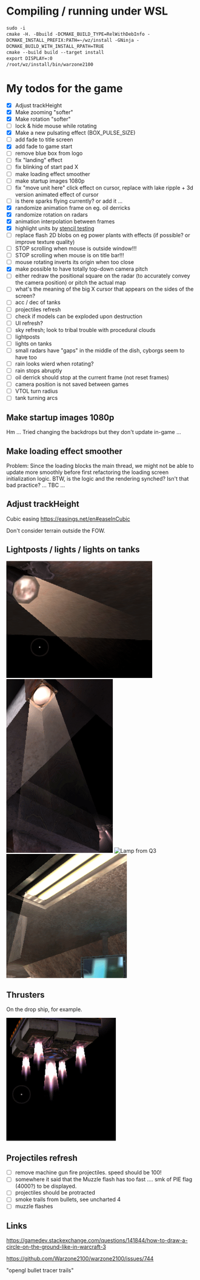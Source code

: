 Compiling / running under WSL
=====

    sudo -i
    cmake -H. -Bbuild -DCMAKE_BUILD_TYPE=RelWithDebInfo -DCMAKE_INSTALL_PREFIX:PATH=~/wz/install -GNinja -DCMAKE_BUILD_WITH_INSTALL_RPATH=TRUE
    cmake --build build --target install
    export DISPLAY=:0
    /root/wz/install/bin/warzone2100

My todos for the game
=====================

* [x] Adjust trackHeight
* [x] Make zooming "softer"
* [x] Make rotation "softer"
* [ ] lock & hide mouse while rotating
* [x] Make a new pulsating effect (BOX_PULSE_SIZE)
* [ ] add fade to title screen
* [x] add fade to game start
* [ ] remove blue box from logo
* [ ] fix "landing" effect
* [ ] fix blinking of start pad X
* [ ] make loading effect smoother
* [ ] make startup images 1080p
* [ ] fix "move unit here" click effect on cursor, replace with lake ripple + 3d version animated effect of cursor
* [ ] is there sparks flying currently? or add it ...
* [x] randomize animation frame on eg. oil derricks
* [x] randomize rotation on radars
* [x] animation interpolation between frames
* [x] highlight units by [stencil testing](https://learnopengl.com/Advanced-OpenGL/Stencil-testing)
* [ ] replace flash 2D blobs on eg power plants with effects (if possible? or improve texture quality)
* [ ] STOP scrolling when mouse is outside window!!!
* [ ] STOP scrolling when mouse is on title bar!!!
* [ ] mouse rotating inverts its origin when too close
* [x] make possible to have totally top-down camera pitch
* [ ] either redraw the positional square on the radar (to accurately convey the camera position) or pitch the actual map
* [ ] what's the meaning of the big X cursor that appears on the sides of the screen?
* [ ] acc / dec of tanks
* [ ] projectiles refresh
* [ ] check if models can be exploded upon destruction
* [ ] UI refresh?
* [ ] sky refresh; look to tribal trouble with procedural clouds
* [ ] lightposts
* [ ] lights on tanks
* [ ] small radars have "gaps" in the middle of the dish, cyborgs seem to have too
* [ ] rain looks wierd when rotating?
* [ ] rain stops abruptly
* [ ] oil derrick should stop at the current frame (not reset frames)
* [ ] camera position is not saved between games
* [ ] VTOL turn radius
* [ ] tank turning arcs

Make startup images 1080p
-------------------------

Hm ... Tried changing the backdrops but they don't update in-game ...

Make loading effect smoother
----------------------------

Problem: Since the loading blocks the main thread, we might not be able to update more smoothly before first refactoring the loading screen initialization logic. BTW, is the logic and the rendering synched? Isn't that bad practice? ... TBC ...

Adjust trackHeight
------------------

Cubic easing https://easings.net/en#easeInCubic

Don't consider terrain outside the FOW.

Lightposts / lights / lights on tanks
-------------------------------------

![Lamp from Q3](lamp1.gif)
![Lamp from Q3](lamp2.gif)
![Lamp from Q3](lamp3.gif)
![Lamp from Q3](lamp4.gif)

Thrusters
---------

On the drop ship, for example.

![Thruster from Q3](thruster.gif)

Projectiles refresh
-------------------

* [ ] remove machine gun fire projectiles. speed should be 100!
* [ ] somewhere it said that the Muzzle flash has too fast .... smk of PIE flag (4000?) to be displayed.
* [ ] projectiles should be protracted
* [ ] smoke trails from bullets, see uncharted 4
* [ ] muzzle flashes

Links
-----

https://gamedev.stackexchange.com/questions/141844/how-to-draw-a-circle-on-the-ground-like-in-warcraft-3

https://github.com/Warzone2100/warzone2100/issues/744

"opengl bullet tracer trails"
